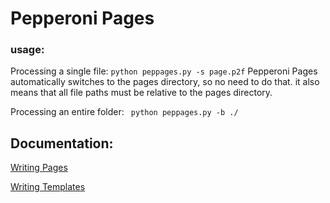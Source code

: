 # Pepperoni Pages

### usage:

Processing a single file: ```python peppages.py -s page.p2f```
Pepperoni Pages automatically switches to the pages directory, so no need to do that.
it also means that all file paths must be relative to the pages directory.

Processing an entire folder: ``` python peppages.py -b ./```

## Documentation:

[Writing Pages](docs/p2f.md)

[Writing Templates](docs/templates.md)


